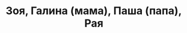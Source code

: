 ---
title: 'Зоя, Галина (мама), Паша (папа), Рая'
location: 'Деревня Ярсино на реке Демьянка. Уватский район, Тюменская область, Россия'

tags: [all, 2015]
category: as-the-first-settlers
---